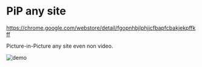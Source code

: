 # PiP any site

https://chrome.google.com/webstore/detail/fgopnhbjlphjjcfbapfcbakjekpffkff

Picture-in-Picture any site even non video.

![demo](demo/demo.gif)
